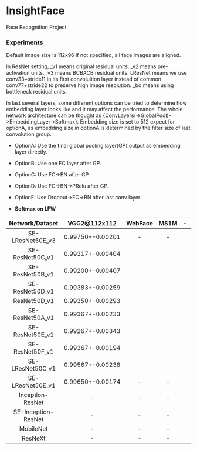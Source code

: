 # InsightFace
Face Recognition Project

### Experiments

Default image size is 112x96 if not specified, all face images are aligned.

In ResNet setting, \_v1 means original residual units.  \_v2 means pre-activation units.  \_v3 means BCBACB residual units.  LResNet means we use conv33+stride11 in its first convoluition layer instead of common conv77+stride22 to preserve high image resolution.   \_bo means using bottleneck residual units.   

In last several layers, some different options can be tried to determine how embedding layer looks like and it may affect the performance. The whole network architecture can be thought as {ConvLayers(->GlobalPool)->EmbeddingLayer->Softmax}. Embedding size is set to 512 expect for optionA, as embedding size in optionA is determined by the filter size of last convolution group.

- OptionA: Use the final global pooling layer(GP) output as embedding layer directly.
- OptionB: Use one FC layer after GP.
- OptionC: Use FC->BN after GP.
- OptionD: Use FC->BN->PRelu after GP.
- OptionE: Use Dropout->FC->BN after last conv layer.



- **Softmax on LFW**

|   Network/Dataset   |   VGG2@112x112   | WebFace | MS1M |  -   |  -   |
| :-----------------: | :--------------: | :-----: | :--: | :--: | :--: |
|  SE-LResNet50E_v3   | 0.99750+-0.00201 |    -    |  -   |      |      |
|   SE-ResNet50C_v1   | 0.99317+-0.00404 |         |      |      |      |
|   SE-ResNet50B_v1   | 0.99200+-0.00407 |         |      |      |      |
|   SE-ResNet50D_v1   | 0.99383+-0.00259 |         |      |      |      |
|   ResNet50D_v1      | 0.99350+-0.00293 |         |      |      |      |
|  SE-ResNet50A\_v1   | 0.99367+-0.00233 |         |      |      |      |
|  SE-ResNet50E\_v1   | 0.99267+-0.00343 |         |      |      |      |
|  SE-ResNet50F\_v1   | 0.99367+-0.00194 |         |      |      |      |
|  SE-LResNet50C_v1   | 0.99567+-0.00238 |         |      |      |      |
|  SE-LResNet50E_v1   | 0.99650+-0.00174 |    -    |  -   |      |      |
|  Inception-ResNet   |        -         |    -    |  -   |      |      |
| SE-Inception-ResNet |        -         |    -    |  -   |      |      |
|      MobileNet      |        -         |    -    |  -   |      |      |
|       ResNeXt       |        -         |    -    |  -   |      |      |
